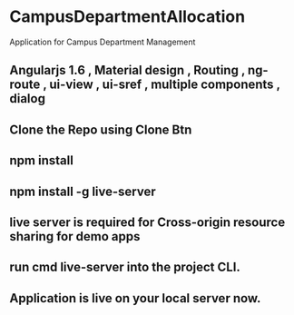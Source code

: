 # CampusDepartmentAllocation
Application for Campus Department Management

## Angularjs 1.6 ,  Material design , Routing , ng-route , ui-view , ui-sref , multiple components , dialog

## Clone the Repo using Clone Btn

## npm install

## npm install -g live-server

## live server is required for Cross-origin resource sharing for demo apps

## run cmd live-server into the project CLI.

## Application is live on your local server now.

